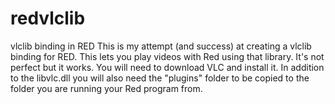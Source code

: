 # redvlclib
vlclib binding in RED
This is my attempt (and success) at creating a vlclib binding for RED. This lets you play videos with Red using that library. It's not perfect but it works.
You will need to download VLC and install it. In addition to the libvlc.dll you will also need the "plugins" folder to be copied to the folder you are running your Red program from. 
